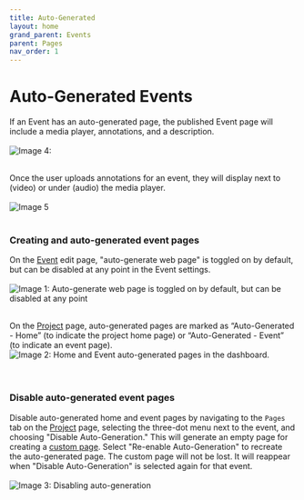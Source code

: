 ```yaml
---
title: Auto-Generated
layout: home
grand_parent: Events
parent: Pages
nav_order: 1
---
```

# Auto-Generated Events
If an Event has an auto-generated page, the published Event page will include a media player, annotations, and a description. 
<br><br>
![Image 4: ](../../assets/autoimage4.png)
<br><br>

Once the user uploads annotations for an event, they will display next to (video) or under (audio) the media player.
<br><br>
![Image 5](../../assets/autoimage5.png)
<br><br>

### Creating and auto-generated event pages
On the [Event](https://avannotate.github.io/documentation/pages/events/) edit page, "auto-generate web page" is toggled on by default, but can be disabled at any point in the Event settings.
<br><br>
![Image 1: Auto-generate web page is toggled on by default, but can be disabled at any point](../../assets/autoimage1.png)
<br><br>

On the [Project](https://avannotate.github.io/documentation/pages/creating_projects/) page, auto-generated pages are marked as “Auto-Generated - Home” (to indicate the project home page) or “Auto-Generated - Event” (to indicate an event page).<br>
![Image 2: Home and Event auto-generated pages in the dashboard.](../../assets/autoimage2.png)
<br><br>
<br>

### Disable auto-generated event pages
Disable auto-generated home and event pages by navigating to the `Pages` tab on the [Project](https://avannotate.github.io/documentation/pages/creating_projects/) page, selecting the three-dot menu next to the event, and choosing "Disable Auto-Generation." This will generate an empty page for creating a [custom page](https://avannotate.github.io/documentation/pages/custom/). Select  "Re-enable Auto-Generation" to recreate the auto-generated page. The custom page will not be lost. It will reappear when "Disable Auto-Generation" is selected again for that event. 
<br><br>
![Image 3: Disabling auto-generation](../../assets/autoimage3.png) 
<br><br>
<br>
